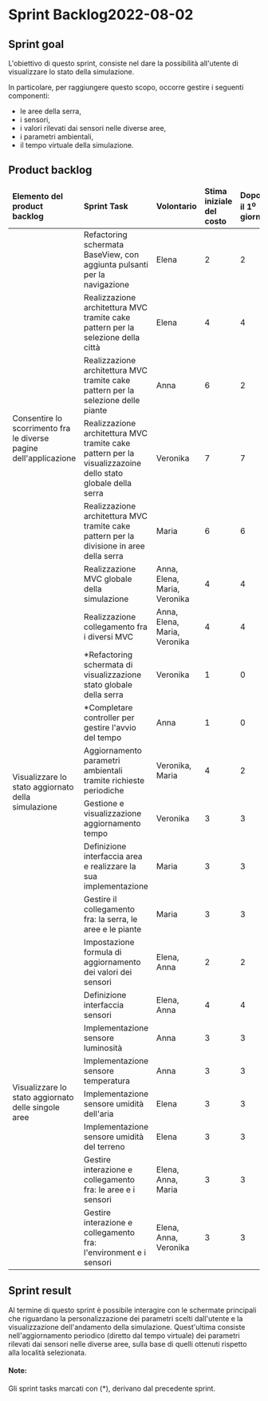 # Sprint Backlog2022-08-02
## Sprint goal
L'obiettivo di questo sprint, consiste nel dare la possibilità all'utente di visualizzare lo stato della simulazione.

In particolare, per raggiungere questo scopo, occorre gestire i seguenti componenti:
 - le aree della serra,
 - i sensori,
 - i valori rilevati dai sensori nelle diverse aree,
 - i parametri ambientali,
 - il tempo virtuale della simulazione.

## Product backlog

<table>
    <thead>
        <td><b>Elemento del product backlog</b></td>
        <td><b>Sprint Task</b></td>
        <td><b>Volontario</b></td>
        <td><b>Stima iniziale del costo</b></td>
        <td><b>Dopo il 1<sup>o</sup> giorno</b></td>
        <td><b>Dopo il 2<sup>o</sup> giorno</b></td>
        <td><b>Dopo il 3<sup>o</sup> giorno</b></td>
        <td><b>Dopo il 4<sup>o</sup> giorno</b></td>
        <td><b>Dopo il 5<sup>o</sup> giorno</b></td>
        <td><b>Dopo il 6<sup>o</sup> giorno</b></td>
        <td><b>Dopo il 7<sup>o</sup> giorno</b></td>
    </thead>
    <tbody>
        <tr>
            <td rowspan="7">Consentire lo scorrimento fra le diverse pagine dell'applicazione</td>
            <td>Refactoring schermata BaseView, con aggiunta pulsanti per la navigazione</td>
            <td>Elena</td>
            <td>2</td>
            <td>2</td>
            <td>0</td>
            <td>0</td>
            <td>0</td>
            <td>0</td>
            <td>0</td>
            <td>0</td>
        </tr>
        <tr>
            <td>Realizzazione architettura MVC tramite cake pattern per la selezione della città</td>
            <td>Elena</td>
            <td>4</td>
            <td>4</td>
            <td>3</td>
            <td>2</td>
            <td>0</td>
            <td>0</td>
            <td>0</td>
            <td>0</td>
        </tr>
        <tr>
            <td>Realizzazione architettura MVC tramite cake pattern per la selezione delle piante</td>
            <td>Anna</td>
            <td>6</td>
            <td>2</td>
            <td>0</td>
            <td>0</td>
            <td>0</td>
            <td>0</td>
            <td>0</td>
            <td>0</td>
        </tr>
        <tr>
            <td>Realizzazione architettura MVC tramite cake pattern per la visualizzazoine dello stato globale della serra</td>
            <td>Veronika</td>
            <td>7</td>
            <td>7</td>
            <td>5</td>
            <td>3</td>
            <td>1</td>
            <td>0</td>
            <td>0</td>
            <td>0</td>
        </tr>
        <tr>
            <td>Realizzazione architettura MVC tramite cake pattern per la divisione in aree della serra</td>
            <td>Maria</td>
            <td>6</td>
            <td>6</td>
            <td>4</td>
            <td>2</td>
            <td>0</td>
            <td>0</td>
            <td>0</td>
            <td>0</td>
        </tr>
         <tr>
            <td>Realizzazione MVC globale della simulazione</td>
            <td>Anna, Elena, Maria, Veronika</td>
            <td>4</td>
            <td>4</td>
            <td>4</td>
            <td>4</td>
            <td>4</td>
            <td>4</td>
            <td>2</td>
            <td>0</td>
        </tr>
        <tr>
            <td>Realizzazione collegamento fra i diversi MVC</td>
            <td>Anna, Elena, Maria, Veronika</td>
            <td>4</td>
            <td>4</td>
            <td>4</td>
            <td>4</td>
            <td>4</td>
            <td>4</td>
            <td>2</td>
            <td>0</td>
        </tr>
        <tr>
            <td rowspan="6">Visualizzare lo stato aggiornato della simulazione</td>
            <td>*Refactoring schermata di visualizzazione stato globale della serra</td>
            <td>Veronika</td>
            <td>1</td>
            <td>0</td>
            <td>0</td>
            <td>0</td>
            <td>0</td>
            <td>0</td>
            <td>0</td>
            <td>0</td>
        </tr>
        <tr>
            <td>*Completare controller per gestire l'avvio del tempo</td>
            <td>Anna</td>
            <td>1</td>
            <td>0</td>
            <td>0</td>
            <td>0</td>
            <td>0</td>
            <td>0</td>
            <td>0</td>
            <td>0</td>
        </tr>
        <tr>
            <td>Aggiornamento parametri ambientali tramite richieste periodiche</td>
            <td>Veronika, Maria</td>
            <td>4</td>
            <td>2</td>
            <td>2</td>
            <td>1</td>
            <td>0</td>
            <td>0</td>
            <td>0</td>
            <td>0</td>
        </tr>
        <tr>
            <td>Gestione e visualizzazione aggiornamento tempo</td>
            <td>Veronika</td>
            <td>3</td>
            <td>3</td>
            <td>2</td>
            <td>1</td>
            <td>0</td>
            <td>0</td>
            <td>0</td>
            <td>0</td>
        </tr>
        <tr>
            <td>Definizione interfaccia area e realizzare la sua implementazione</td>
            <td>Maria</td>
            <td>3</td>
            <td>3</td>
            <td>3</td>
            <td>0</td>
            <td>0</td>
            <td>0</td>
            <td>0</td>
            <td>0</td>
        </tr>
        <tr>
            <td>Gestire il collegamento fra: la serra, le aree e le piante</td>
            <td>Maria</td>
            <td>3</td>
            <td>3</td>
            <td>3</td>
            <td>0</td>
            <td>0</td>
            <td>0</td>
            <td>0</td>
            <td>0</td>
        </tr>
        <tr>
            <td rowspan="8">Visualizzare lo stato aggiornato delle singole aree</td>
            <td>Impostazione formula di aggiornamento dei valori dei sensori</td>
            <td>Elena, Anna</td>
            <td>2</td>
            <td>2</td>
            <td>2</td>
            <td>0</td>
            <td>0</td>
            <td>0</td>
            <td>0</td>
            <td>0</td>
        </tr>
        <tr>
            <td>Definizione interfaccia sensori</td>
            <td>Elena, Anna</td>
            <td>4</td>
            <td>4</td>
            <td>4</td>
            <td>4</td>
            <td>2</td>
            <td>0</td>
            <td>0</td>
            <td>0</td>
        </tr>
        <tr>
            <td>Implementazione sensore luminosità</td>
            <td>Anna</td>
            <td>3</td>
            <td>3</td>
            <td>3</td>
            <td>3</td>
            <td>3</td>
            <td>1</td>
            <td>0</td>
            <td>0</td>
        </tr>
        <tr>
            <td>Implementazione sensore temperatura</td>
            <td>Anna</td>
            <td>3</td>
            <td>3</td>
            <td>3</td>
            <td>3</td>
            <td>3</td>
            <td>1</td>
            <td>0</td>
            <td>0</td>
        </tr>
        <tr>
            <td>Implementazione sensore umidità dell'aria</td>
            <td>Elena</td>
            <td>3</td>
            <td>3</td>
            <td>3</td>
            <td>3</td>
            <td>3</td>
            <td>2</td>
            <td>1</td>
            <td>0</td>
        </tr>
        <tr>
            <td>Implementazione sensore umidità del terreno</td>
            <td>Elena</td>
            <td>3</td>
            <td>3</td>
            <td>3</td>
            <td>3</td>
            <td>3</td>
            <td>2</td>
            <td>0</td>
            <td>0</td>
        </tr>
        <tr>
            <td>Gestire interazione e collegamento fra: le aree e i sensori</td>
            <td>Elena, Anna, Maria</td>
            <td>3</td>
            <td>3</td>
            <td>3</td>
            <td>3</td>
            <td>3</td>
            <td>0</td>
            <td>0</td>
            <td>0</td>
        </tr>
        <tr>
            <td>Gestire interazione e collegamento fra: l'environment e i sensori</td>
            <td>Elena, Anna, Veronika</td>
            <td>3</td>
            <td>3</td>
            <td>3</td>
            <td>3</td>
            <td>3</td>
            <td>0</td>
            <td>0</td>
            <td>0</td>
        </tr>
    </tbody>
</table>

## Sprint result
Al termine di questo sprint è possibile interagire con le schermate principali che riguardano la personalizzazione dei parametri scelti dall'utente e la visualizzazione dell'andamento della simulazione. Quest'ultima consiste nell'aggiornamento periodico (diretto dal tempo virtuale) dei parametri rilevati dai sensori nelle diverse aree, sulla base di quelli ottenuti rispetto alla località selezionata. 

#### Note:
Gli sprint tasks marcati con (*), derivano dal precedente sprint.
